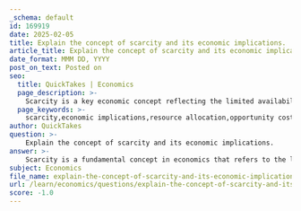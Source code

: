 ```yaml
---
_schema: default
id: 169919
date: 2025-02-05
title: Explain the concept of scarcity and its economic implications.
article_title: Explain the concept of scarcity and its economic implications.
date_format: MMM DD, YYYY
post_on_text: Posted on
seo:
  title: QuickTakes | Economics
  page_description: >-
    Scarcity is a key economic concept reflecting the limited availability of resources against unlimited wants, influencing decision-making, resource allocation, and economic relationships.
  page_keywords: >-
    scarcity,economic implications,resource allocation,opportunity cost,marginal thinking,incentives,value assignment,economic relationships,global trade
author: QuickTakes
question: >-
    Explain the concept of scarcity and its economic implications.
answer: >-
    Scarcity is a fundamental concept in economics that refers to the limited availability of resources in relation to the unlimited wants and needs of individuals and society. This imbalance between finite resources and infinite desires necessitates choices about how to allocate resources effectively. The implications of scarcity are profound and multifaceted, influencing various aspects of economic theory and practice.\n\n### Key Implications of Scarcity:\n\n1. **Resource Allocation**: Scarcity forces individuals, businesses, and governments to make decisions about how to allocate limited resources. This can lead to competition for resources, as seen in cases of water scarcity where agricultural practices and urban planning are heavily influenced by the availability of water.\n\n2. **Opportunity Cost**: The concept of opportunity cost is intrinsically linked to scarcity. When a choice is made to allocate resources in one direction, the next best alternative that is forgone represents the opportunity cost. Understanding opportunity costs is crucial for effective decision-making, as it helps individuals and organizations evaluate the trade-offs involved in their choices.\n\n3. **Marginal Thinking**: Scarcity encourages decision-making at the margin, where individuals and businesses assess the additional benefits and costs of a decision. This principle helps in understanding how incremental changes can impact overall economic outcomes, guiding choices that maximize utility or profit.\n\n4. **Incentives**: Scarcity shapes incentives in the economy. When resources are scarce, the value of those resources tends to increase, leading to higher prices. This can incentivize producers to supply more of a good or service, while also influencing consumer behavior as they adjust their purchasing decisions based on price changes.\n\n5. **Value Assignment**: The interaction between scarcity and consumer preferences plays a critical role in how value is assigned to goods and services. Scarcity can elevate the perceived value of a product, particularly if it is highly desired. For example, rare collectibles often command high prices due to their limited availability and desirability among collectors.\n\n6. **Economic Relationships**: Scarcity affects economic relationships on both micro and macro levels. It influences how businesses compete, how consumers behave, and how governments formulate policies. Understanding scarcity is essential for analyzing real-world economic issues and developing strategies to address them.\n\n7. **Global Trade**: On a global scale, scarcity can drive trade dynamics. Countries may specialize in producing goods for which they have a comparative advantage, allowing them to trade for other goods that are scarce in their own regions. This specialization and trade can enhance overall economic efficiency and growth.\n\nIn summary, scarcity is a central theme in economics that shapes decision-making, resource allocation, and economic relationships. Its implications extend to opportunity costs, marginal thinking, incentives, and the assignment of value, making it essential for understanding both individual choices and broader economic systems.
subject: Economics
file_name: explain-the-concept-of-scarcity-and-its-economic-implications.md
url: /learn/economics/questions/explain-the-concept-of-scarcity-and-its-economic-implications
score: -1.0
---
```


&nbsp;